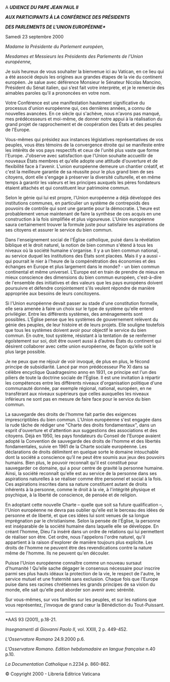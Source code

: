 A ***UDIENCE DU PAPE JEAN PAUL II***

***AUX PARTICIPANTS À LA CONFÉRENCE DES PRÉSIDENTS***

***DES PARLEMENTS DE L’UNION EUROPÉENNE\****

Samedi 23 septembre 2000

*Madame la Présidente du Parlement européen,*

*Mesdames et Messieurs les Présidents des Parlements de l'Union européenne,*

Je suis heureux de vous souhaiter la bienvenue ici au Vatican, en ce lieu qui a été associé depuis les origines aux grandes étapes de la vie du continent européen. Je salue avec déférence Monsieur le Sénateur Nicolas Mancino, Président du Sénat italien, qui s’est fait votre interprète, et je le remercie des aimables paroles qu’il a prononcées en votre nom.

Votre Conférence est une manifestation hautement significative du processus d'union européenne qui, ces dernières années, a connu de nouvelles avancées. En ce siècle qui s'achève, nous n'avons pas manqué, mes prédécesseurs et moi-même, de donner notre appui à la réalisation du grand projet de rapprochement et de coopération des États et des peuples de l'Europe.

Vous-mêmes qui présidez aux instances législatives représentatives de vos peuples, vous êtes témoins de la convergence étroite qui se manifeste entre les intérêts de vos pays respectifs et ceux de l'unité plus vaste que forme l'Europe. J'observe avec satisfaction que l'Union souhaite accueillir de nouveaux États membres et qu'elle adopte une attitude d'ouverture et de flexibilité face à l'avenir. L'union européenne demeure un chantier créatif, et c'est la meilleure garantie de sa réussite pour le plus grand bien de ses citoyens, dont elle s'engage à préserver la diversité culturelle, et en même temps à garantir les valeurs et les principes auxquels les pères fondateurs étaient attachés et qui constituent leur patrimoine commun.

Selon le génie qui lui est propre, l'Union européenne a déjà développé des institutions communes, en particulier un système de contrepoids des pouvoirs de contrôle qui sont une garantie pour la démocratie. L'heure est probablement venue maintenant de faire la synthèse de ces acquis en une construction à la fois simplifiée et plus vigoureuse. L'Union européenne saura certainement trouver la formule juste pour satisfaire les aspirations de ses citoyens et assurer le service du bien commun.

Dans l'enseignement social de l'Église catholique, puisé dans la révélation biblique et le droit naturel, la notion de bien commun s'étend à tous les niveaux où la société humaine s'organise. Il y a un bien commun national, au service duquel les institutions des États sont placées. Mais il y a aussi - qui pourrait le nier à l'heure de la compénétration des économies et des échanges en Europe et plus largement dans le monde? - un bien commun continental et même universel. L'Europe est en train de prendre de mieux en mieux conscience des dimensions du bien commun européen, c'est-à-dire de l'ensemble des initiatives et des valeurs que les pays européens doivent poursuivre et défendre conjointement s'ils veulent répondre de manière appropriée aux besoins de leurs concitoyens.

Si l'Union européenne devait passer au stade d'une constitution formelle, elle sera amenée à faire un choix sur le type de système qu'elle entend privilégier. Entre les différents systèmes, des aménagements sont possibles. L'Église pense que les systèmes de gouvernement relèvent du génie des peuples, de leur histoire et de leurs projets. Elle souligne toutefois que tous les systèmes doivent avoir pour objectif le service du bien commun. En outre, tout système, résistant à la tentation de se renfermer égoïstement sur soi, doit être ouvert aussi à d’autres États du continent qui désirent collaborer avec cette union européenne, de façon qu’elle soit le plus large possible.

Je ne peux que me réjouir de voir invoqué, de plus en plus, le fécond principe de subsidiarité. Lancé par mon prédécesseur Pie XI dans sa célèbre encyclique Quadragesimo anno en 1931, ce principe est l'un des piliers de toute la doctrine sociale de l'Église. Il est une invitation à répartir les compétences entre les différents niveaux d'organisation politique d'une communauté donnée, par exemple régional, national, européen, en ne transférant aux niveaux supérieurs que celles auxquelles les niveaux inférieurs ne sont pas en mesure de faire face pour le service du bien commun.

La sauvegarde des droits de l'homme fait partie des exigences imprescriptibles du bien commun. L'Union européenne s'est engagée dans la rude tâche de rédiger une "Charte des droits fondamentaux", dans un esprit d'ouverture et d'attention aux suggestions des associations et des citoyens. Déjà en 1950, les pays fondateurs du Conseil de l'Europe avaient adopté la Convention de sauvegarde des droits de l'homme et des libertés fondamentales, suivie en 1961 de la Charte sociale européenne. Les déclarations de droits délimitent en quelque sorte le domaine intouchable dont la société a conscience qu’il ne peut être soumis aux jeux des pouvoirs humains. Bien plus, le pouvoir reconnaît qu'il est constitué pour sauvegarder ce domaine, qui a pour centre de gravité la personne humaine. Ainsi, la société reconnaît qu'elle est au service de la personne dans ses aspirations naturelles à se réaliser comme être personnel et social à la fois. Ces aspirations inscrites dans sa nature constituent autant de droits inhérents à la personne, comme le droit à la vie, à l'intégrité physique et psychique, à la liberté de conscience, de pensée et de religion.

En adoptant cette nouvelle Charte – quelle que soit sa future qualification –, l'Union européenne ne devra pas oublier qu'elle est le berceau des idées de personne et de liberté, et que ces idées lui sont venues de sa longue imprégnation par le christianisme. Selon la pensée de l'Église, la personne est inséparable de la société humaine dans laquelle elle se développe. En créant l'homme, Dieu l'a inséré dans un ordre de relations qui lui permettent de réaliser son être. Cet ordre, nous l'appelons l'ordre naturel, qu'il appartient à la raison d'explorer de manière toujours plus explicite. Les droits de l'homme ne peuvent être des revendications contre la nature même de l'homme. Ils ne peuvent qu'en découler.

Puisse l'Union européenne connaître comme un nouveau sursaut d'humanité ! Qu'elle sache dégager le consensus nécessaire pour inscrire parmi ses plus hauts idéaux la protection de la vie, le respect de l'autre, le service mutuel et une fraternité sans exclusion. Chaque fois que l'Europe puise dans ses racines chrétiennes les grands principes de sa vision du monde, elle sait qu'elle peut aborder son avenir avec sérénité.

Sur vous-mêmes, sur vos familles sur les peuples, et sur les nations que vous représentez, j'invoque de grand cœur la Bénédiction du Tout-Puissant.

* * *

\*AAS 93 (2001), p.18-21.

*Insegnamenti di Giovanni Paolo II*, vol. XXIII, 2 p. 449-452.

*L'Osservatore Romano* 24.9.2000 p.6.

*L'Osservatore Romano. Edition hebdomadaire en langue française* n.40 p.10.

*La Documentation Catholique* n.2234 p. 860-862.

© Copyright 2000 - Libreria Editrice Vaticana